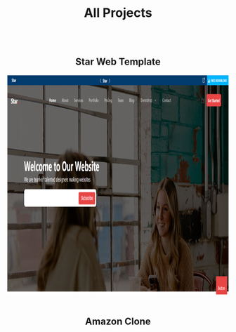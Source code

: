 <h1 align="center">All Projects</h1>
<br>
<br>

<h2 align="center">Star Web Template</h2>

<img src="./Complete Star Template/Star.png" alt="" width="100%" height="500">
<br>
<br>

<h2 align="center">Amazon Clone</h2>
